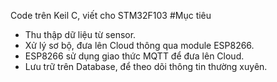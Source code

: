 Code trên Keil C, viết cho STM32F103
#Mục tiêu
- Thu thập dữ liệu từ sensor.
- Xử lý sơ bộ, đưa lên Cloud thông qua module ESP8266.
- ESP8266 sử dụng giao thức MQTT để đưa lên Cloud.
- Lưu trữ trên Database, để theo dõi thông tin thường xuyên.